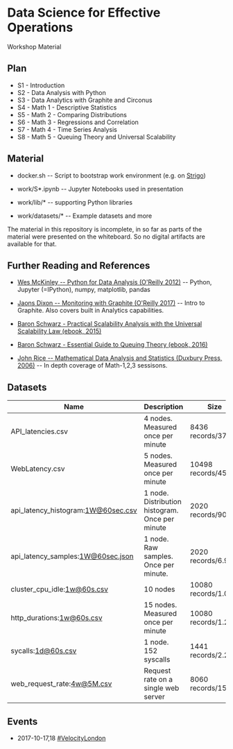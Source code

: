# Data Science for Effective Operations

Workshop Material

## Plan

* S1 - Introduction
* S2 - Data Analysis with Python
* S3 - Data Analytics with Graphite and Circonus
* S4 - Math 1 - Descriptive Statistics
* S5 - Math 2 - Comparing Distributions
* S6 - Math 3 - Regressions and Correlation
* S7 - Math 4 - Time Series Analysis
* S8 - Math 5 - Queuing Theory and Universal Scalability

## Material

* docker.sh -- Script to bootstrap work environment (e.g. on [Strigo](http://strigo.io))

* work/S*.ipynb -- Jupyter Notebooks used in presentation

* work/lib/* -- supporting Python libraries

* work/datasets/* -- Example datasets and more

The material in this repository is incomplete, in so far as parts of the material were presented on the whiteboard.
So no digital artifacts are available for that.

## Further Reading and References

* [Wes McKinley -- Python for Data Analysis (O'Reilly 2012)](http://shop.oreilly.com/product/0636920023784.do) -- Python, Jupyter (=IPython), numpy, matplotlib, pandas

* [Jaons Dixon -- Monitoring with Graphite (O'Reilly 2017)](http://shop.oreilly.com/product/0636920035794.do) -- Intro to Graphite. Also covers built in Analytics capabilities.

* [Baron Schwarz - Practical Scalability Analysis with the Universal Scalability Law (ebook, 2015)](https://www.vividcortex.com/resources/universal-scalability-law/)

* [Baron Schwarz - Essential Guide to Queuing Theory (ebook, 2016)](https://www.vividcortex.com/resources/queueing-theory)

* [John Rice -- Mathematical Data Analysis and Statistics (Duxbury Press, 2006)](https://www.amazon.com/Mathematical-Statistics-Analysis-Available-Enhanced/dp/0534399428) -- In depth coverage of Math-1,2,3 sessisons.

## Datasets

| Name | Description | Size |
| --- | --- | --- |
| API_latencies.csv | 4 nodes. Measured once per minute | 8436 records/371kb |
| WebLatency.csv | 5 nodes. Measured once per minute | 10498 records/455kb |
| api_latency_histogram:1W@60sec.csv | 1 node. Distribution histogram. Once per minute | 2020 records/900kb |
| api_latency_samples:1W@60sec.json | 1 node. Raw samples. Once per minute. | 2020 records/6.9Mb |
| cluster_cpu_idle:1w@60s.csv | 10 nodes | 10080 records/1.0Mb |
| http_durations:1w@60s.csv | 15 nodes. Measured once per minute | 10080 records/1.2Mb |
| sycalls:1d@60s.csv | 1 node. 152 syscalls | 1441 records/2.2Mb |
| web_request_rate:4w@5M.csv | Request rate on a single web server | 8060 records/153kb |

## Events

* 2017-10-17,18 [#VelocityLondon](https://conferences.oreilly.com/velocity/vl-eu/public/schedule/speaker/205186)
